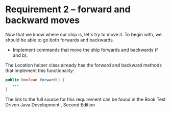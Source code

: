 # Requirement 2 – forward and backward moves
Now that we know where our ship is, let's try to move it. To begin with, we should be able
to go both forwards and backwards.
- Implement commands that move the ship forwards and backwards (f and b).

The Location helper class already has the forward and backward methods that implement this functionality:
```java
public boolean forward() {
   ...
}
```


The link to the full source for this requirement can be found in the Book Test Driven Java Development , Second Edition